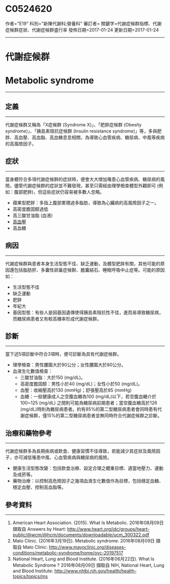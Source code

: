 # C0524620
作者="E19"
科別="新陳代謝科;營養科"
審訂者=
關鍵字=代謝症候群指標、代謝症候群症狀、代謝症候群盛行率
發佈日期=2017-01-24
更新日期=2017-01-24

----------
# 代謝症候群
# Metabolic syndrome
----------
## 定義
----------

代謝症候群又稱為「X症候群 (Syndrome X)」、「肥胖症候群 (Obesity syndrome)」、「胰島素阻抗症候群 (Insulin resistance syndrome)」等，多與肥胖、高血壓、高血脂、高血糖息息相關，為導致心血管疾病、糖尿病、中風等疾病的高風險因子。 

## 症狀
----------

當身體符合多項代謝症候群的症狀時，便會大大增加罹患心血管疾病、糖尿病的風險。儘管代謝症候群的症狀並不難發現，甚至只需經由理學檢查體型外觀即可 (例如：腹部肥胖)，但這些症狀仍容易被多數人忽略。 

- 蘋果型肥胖：多指上腹部累積過多脂肪，導致為心臟病的高風險因子之一。
- 高密度膽固醇過低
- 高三酸甘油脂 (血液)
- [高血壓](C3843080)
- 高血糖 
## 病因
----------

代謝症候群與患者本身生活型態不佳、缺乏運動，及體型肥胖有關，其他可能的原因還包括脂肪肝、多囊性卵巢症候群、膽囊結石、睡眠呼吸中止症等。可能的原因如： 

- 生活型態不佳
- 缺乏運動
- 肥胖
- 年紀大
- 基因型態：有些人是因基因遺傳使得胰島素阻抗性不佳，進而易導致糖尿病，而糖尿病患者又有較高機率形成代謝症候群。 
## 診斷
----------

當下述5項診斷中符合3項時，便可診斷為具有代謝症候群。 

- 理學檢查：男性腰圍大於90公分；女性腰圍大於80公分。 
- 血液生化數值檢查：
  - 三酸甘油脂：大於150 (mg/dL)。
  - 高密度膽固醇：男性小於40 (mg/dL)；女性小於50 (mg/dL)。
  - 血壓：收縮壓高於130 (mmHg)；舒張壓高於85 (mmHg)
  - 血糖：一般健康成人之空腹血糖為100 (mg/dL)以下，若空腹血糖介於100~125 (mg/dL) 之間則可能為糖尿病前期患者；當空腹血糖高於126 (mg/dL)時則為糖尿病患者。約有85%的第二型糖尿病患者會同時患有代謝症候群，僅15%的第二型糖尿病患者並無同時符合代謝症候群之診斷。 
## 治療和藥物參考
----------

代謝症候群多為長期疾病或飲食、健康習慣不佳導致，若能減少其症狀及風險因子，亦可減低罹患中風、心血管疾病與糖尿病的風險。 

- 健康生活型態改變：包括飲食治療、設定合理之體重目標、適當地壓力、運動及戒菸等。
- 藥物治療：以控制高危險因子之幾項血液生化數值作為目標，包括穩定血糖、穩定血壓、控制高血脂等。 
## 參考資料
----------
1. American Heart Association. (2015). What Is Metabolic. 2016年08月09日 擷取自 Answers by Heart: 
  http://www.heart.org/idc/groups/heart-public/@wcm/@hcm/documents/downloadable/ucm_300322.pdf
2. Mato Clinic. (2016年3月19日). Metabolic syndrome. 2016年08月09日 擷取自 Mato Clinic: 
  http://www.mayoclinic.org/diseases-conditions/metabolic-syndrome/home/ovc-20197517
3. National Heart, Lung and Blood Institute. (2016年06月22日). What Is Metabolic Syndrome ? 2016年08月09日 擷取自 NIH, National Heart, Lung and Blood Institute: 
  http://www.nhlbi.nih.gov/health/health-topics/topics/ms

